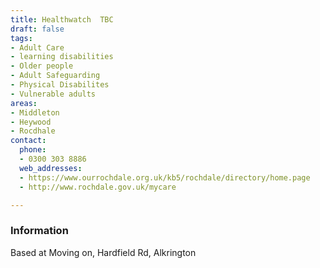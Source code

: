 ```yaml
---
title: Healthwatch  TBC
draft: false
tags:
- Adult Care
- learning disabilities
- Older people
- Adult Safeguarding
- Physical Disabilites
- Vulnerable adults
areas:
- Middleton
- Heywood
- Rocdhale
contact:
  phone:
  - 0300 303 8886
  web_addresses:
  - https://www.ourrochdale.org.uk/kb5/rochdale/directory/home.page
  - http://www.rochdale.gov.uk/mycare

---
```


### Information

Based at Moving on, Hardfield Rd, Alkrington
